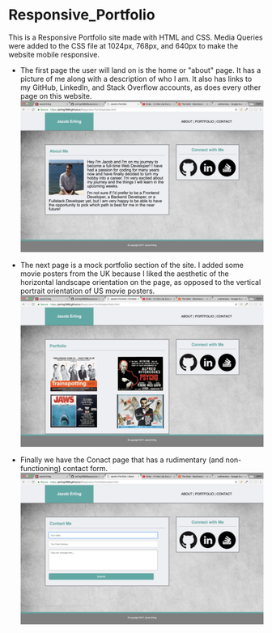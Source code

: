 # Responsive_Portfolio
This is a Responsive Portfolio site made with HTML and CSS. Media Queries were added to the CSS file at 1024px, 768px, and 640px to make the website mobile responsive.

- The first page the user will land on is the home or "about" page. It has a picture of me along with a description of who I am. It also has links to my GitHub, LinkedIn, and Stack Overflow accounts, as does every other page on this website.
![ABOUT](assets/images/read_me/about.png)

- The next page is a mock portfolio section of the site. I added some movie posters from the UK because I liked the aesthetic of the horizontal landscape orientation on the page, as opposed to the vertical portrait orientation of US movie posters.
![PORTFOLIO](assets/images/read_me/portfolio.png)

- Finally we have the Conact page that has a rudimentary (and non-functioning) contact form.
![CONTACT](assets/images/read_me/contact.png)
